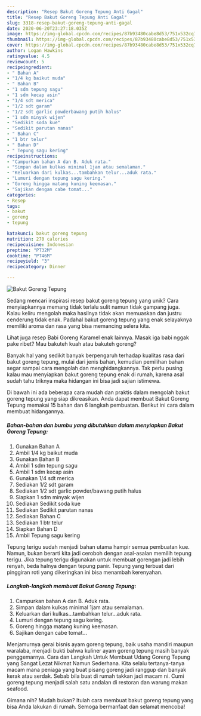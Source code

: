 ```yaml
---
description: "Resep Bakut Goreng Tepung Anti Gagal"
title: "Resep Bakut Goreng Tepung Anti Gagal"
slug: 3318-resep-bakut-goreng-tepung-anti-gagal
date: 2020-06-20T23:27:18.035Z
image: https://img-global.cpcdn.com/recipes/87b93480cabe8d53/751x532cq70/bakut-goreng-tepung-foto-resep-utama.jpg
thumbnail: https://img-global.cpcdn.com/recipes/87b93480cabe8d53/751x532cq70/bakut-goreng-tepung-foto-resep-utama.jpg
cover: https://img-global.cpcdn.com/recipes/87b93480cabe8d53/751x532cq70/bakut-goreng-tepung-foto-resep-utama.jpg
author: Logan Hawkins
ratingvalue: 4.5
reviewcount: 5
recipeingredient:
- " Bahan A"
- "1/4 kg baikut muda"
- " Bahan B"
- "1 sdm tepung sagu"
- "1 sdm kecap asin"
- "1/4 sdt merica"
- "1/2 sdt garam"
- "1/2 sdt garlic powderbawang putih halus"
- "1 sdm minyak wijen"
- "Sedikit soda kue"
- "Sedikit parutan nanas"
- " Bahan C"
- "1 btr telur"
- " Bahan D"
- " Tepung sagu kering"
recipeinstructions:
- "Campurkan bahan A dan B. Aduk rata."
- "Simpan dalam kulkas minimal 1jam atau semalaman."
- "Keluarkan dari kulkas...tambahkan telur...aduk rata."
- "Lumuri dengan tepung sagu kering."
- "Goreng hingga matang kuning keemasan."
- "Sajikan dengan cabe tomat..."
categories:
- Resep
tags:
- bakut
- goreng
- tepung

katakunci: bakut goreng tepung 
nutrition: 270 calories
recipecuisine: Indonesian
preptime: "PT32M"
cooktime: "PT46M"
recipeyield: "3"
recipecategory: Dinner

---
```



![Bakut Goreng Tepung](https://img-global.cpcdn.com/recipes/87b93480cabe8d53/751x532cq70/bakut-goreng-tepung-foto-resep-utama.jpg)

Sedang mencari inspirasi resep bakut goreng tepung yang unik? Cara menyiapkannya memang tidak terlalu sulit namun tidak gampang juga. Kalau keliru mengolah maka hasilnya tidak akan memuaskan dan justru cenderung tidak enak. Padahal bakut goreng tepung yang enak selayaknya memiliki aroma dan rasa yang bisa memancing selera kita.

Lihat juga resep Babi Goreng Karamel enak lainnya. Masak iga babi nggak pake ribet? Mau bakuteh kuah atau bakuteh goreng?

Banyak hal yang sedikit banyak berpengaruh terhadap kualitas rasa dari bakut goreng tepung, mulai dari jenis bahan, kemudian pemilihan bahan segar sampai cara mengolah dan menghidangkannya. Tak perlu pusing kalau mau menyiapkan bakut goreng tepung enak di rumah, karena asal sudah tahu triknya maka hidangan ini bisa jadi sajian istimewa.


Di bawah ini ada beberapa cara mudah dan praktis dalam mengolah bakut goreng tepung yang siap dikreasikan. Anda dapat membuat Bakut Goreng Tepung memakai 15 bahan dan 6 langkah pembuatan. Berikut ini cara dalam membuat hidangannya.

<!--inarticleads1-->

##### Bahan-bahan dan bumbu yang dibutuhkan dalam menyiapkan Bakut Goreng Tepung:

1. Gunakan  Bahan A
1. Ambil 1/4 kg baikut muda
1. Gunakan  Bahan B
1. Ambil 1 sdm tepung sagu
1. Ambil 1 sdm kecap asin
1. Gunakan 1/4 sdt merica
1. Sediakan 1/2 sdt garam
1. Sediakan 1/2 sdt garlic powder/bawang putih halus
1. Siapkan 1 sdm minyak wijen
1. Sediakan Sedikit soda kue
1. Sediakan Sedikit parutan nanas
1. Sediakan  Bahan C
1. Sediakan 1 btr telur
1. Siapkan  Bahan D
1. Ambil  Tepung sagu kering


Tepung terigu sudah menjadi bahan utama hampir semua pembuatan kue. Namun, bukan berarti kita jadi ceroboh dengan asal-asalan memilih tepung terigu. Jika tepung terigu digunakan untuk membuat gorengan jadi lebih renyah, beda halnya dengan tepung panir. Tepung yang terbuat dari pinggiran roti yang dikeringkan ini bisa menambah kerenyahan. 

<!--inarticleads2-->

##### Langkah-langkah membuat Bakut Goreng Tepung:

1. Campurkan bahan A dan B. Aduk rata.
1. Simpan dalam kulkas minimal 1jam atau semalaman.
1. Keluarkan dari kulkas...tambahkan telur...aduk rata.
1. Lumuri dengan tepung sagu kering.
1. Goreng hingga matang kuning keemasan.
1. Sajikan dengan cabe tomat...


Menjamurnya gerai bisnis ayam goreng tepung, baik usaha mandiri maupun waralaba, menjadi bukti bahwa kuliner ayam goreng tepung masih banyak penggemarnya. Cara dan Langkah Untuk Membuat Udang Goreng Tepung yang Sangat Lezat Nikmat Namun Sederhana. Kita selalu tertanya-tanya macam mana peniaga yang buat pisang goreng jadi ranggup dan banyak kerak atau serdak. Sebab bila buat di rumah takkan jadi macam ni. Cumi goreng tepung menjadi salah satu andalan di restoran dan warung makan seafood. 

Gimana nih? Mudah bukan? Itulah cara membuat bakut goreng tepung yang bisa Anda lakukan di rumah. Semoga bermanfaat dan selamat mencoba!
